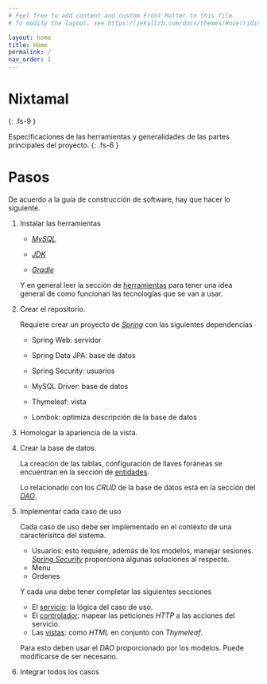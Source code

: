 ```yaml
---
# Feel free to add content and custom Front Matter to this file.
# To modify the layout, see https://jekyllrb.com/docs/themes/#overriding-theme-defaults

layout: home
title: Home
permalink: /
nav_order: 1
---
```


# Nixtamal
{: .fs-9 }

Especificaciones de las herramientas y generalidades de las partes principales del proyecto.
{: .fs-6 }

# Pasos

De acuerdo a la guía de construcción de software, hay que hacer lo siguiente.

1. Instalar las herramientas

    * [_MySQL_](/tools/mysql)

    * [_JDK_](/tools/jdk)

    * [_Gradle_](/tools/gradle)

    Y en general leer la sección de [herramientas](/tools/) para tener una idea general de como funcionan las
    tecnologías que se van a usar.

2. Crear el repositorio.

     Requiere crear un proyecto de [_Spring_](/tools/spring) con las siguientes dependencias

     * Spring Web: servidor

     * Spring Data JPA: base de datos

     * Spring Security: usuarios

     * MySQL Driver: base de datos

     * Thymeleaf: vista

     * Lombok: optimiza descripción de la base de datos

3. Homologar la apariencia de la vista.

4. Crear la base de datos.

    La creación de las tablas, configuración de llaves foráneas se encuentran en la sección de [entidades](/db/models).

    Lo relacionado con los _CRUD_ de la base de datos está en la sección del [_DAO_](/db/dao).

5. Implementar cada caso de uso

    Cada caso de uso debe ser implementado en el contexto de una caracterísitca del sistema.

    * Usuarios: esto requiere, además de los modelos, manejar sesiones. [_Spring Security_](/auth/) proporciona algunas
        soluciones al respecto.
    * Menu
    * Ordenes

    Y cada una debe tener completar las siguientes secciones

    * El [servicio](/service/): la lógica del caso de uso.
    * El [controlador](/controller/): mapear las peticiones _HTTP_ a las acciones del servicio.
    * Las [vistas](/ui/): como _HTML_ en conjunto con _Thymeleaf_.

    Para esto deben usar el _DAO_ proporcionado por los modelos. Puede modificarse de ser necesario.

6. Integrar todos los casos

